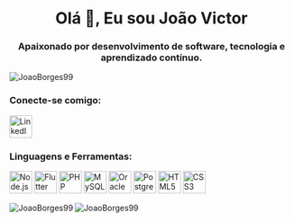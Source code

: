 <h1 align="center">Olá 👋, Eu sou João Victor</h1>
<h3 align="center">Apaixonado por desenvolvimento de software, tecnologia e aprendizado contínuo.</h3>

<p align="left"> <img src="https://komarev.com/ghpvc/?username=JoaoBorges99&label=Visualizações%20do%20Perfil&color=0e75b6&style=flat" alt="JoaoBorges99" /> </p>

<h3 align="left">Conecte-se comigo:</h3>
<p align="left">
<a href="https://www.linkedin.com/in/joão-victor-borges-nunes-9a9871286" target="_blank"> <img src="https://cdn.jsdelivr.net/gh/devicons/devicon/icons/linkedin/linkedin-original.svg" alt="LinkedIn" height="40" width="40"/></a>
</p>

<h3 align="left">Linguagens e Ferramentas:</h3>
<div> 
    <a href="https://nodejs.org" target="_blank"> <img src="https://cdn.jsdelivr.net/gh/devicons/devicon/icons/nodejs/nodejs-original.svg" alt="Node.js" height="40" width="40"/></a>
    <a href="https://flutter.dev" target="_blank"> <img src="https://cdn.jsdelivr.net/gh/devicons/devicon/icons/flutter/flutter-original.svg" alt="Flutter" height="40" width="40"/></a>
    <a href="https://www.php.net" target="_blank"> <img src="https://cdn.jsdelivr.net/gh/devicons/devicon/icons/php/php-original.svg" alt="PHP" height="40" width="40"/></a>
    <a href="https://www.mysql.com/" target="_blank"> <img src="https://cdn.jsdelivr.net/gh/devicons/devicon/icons/mysql/mysql-original-wordmark.svg" alt="MySQL" height="40" width="40"/></a>
    <a href="https://www.oracle.com/database/" target="_blank"> <img src="https://cdn.jsdelivr.net/gh/devicons/devicon/icons/oracle/oracle-original.svg" alt="Oracle SQL" height="40" width="40"/></a>
    <a href="https://www.postgresql.org/" target="_blank"> <img src="https://cdn.jsdelivr.net/gh/devicons/devicon/icons/postgresql/postgresql-original.svg" alt="PostgreSQL" height="40" width="40"/></a>
    <a href="https://developer.mozilla.org/en-US/docs/Web/HTML" target="_blank"> <img src="https://cdn.jsdelivr.net/gh/devicons/devicon/icons/html5/html5-original.svg" alt="HTML5" height="40" width="40"/></a>
    <a href="https://developer.mozilla.org/en-US/docs/Web/CSS" target="_blank"> <img src="https://cdn.jsdelivr.net/gh/devicons/devicon/icons/css3/css3-original.svg" alt="CSS3" height="40" width="40"/></a>
</div>

<div>
   <p><img align="left" src="https://github-readme-stats.vercel.app/api/top-langs?username=JoaoBorges99&show_icons=true&locale=en&layout=compact" alt="JoaoBorges99" /></p>
    <p><img align="center" src="https://github-readme-stats.vercel.app/api?username=JoaoBorges99&show_icons=true&locale=en" alt="JoaoBorges99" /></p> 
</div>

